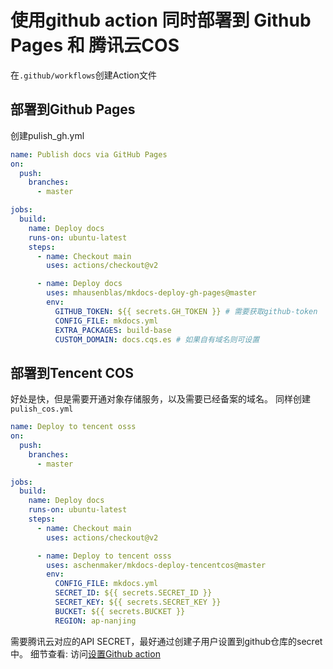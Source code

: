 # 使用github action 同时部署到 Github Pages 和 腾讯云COS

在`.github/workflows`创建Action文件
## 部署到Github Pages
创建pulish_gh.yml
```yml
name: Publish docs via GitHub Pages
on:
  push:
    branches:
      - master

jobs:
  build:
    name: Deploy docs
    runs-on: ubuntu-latest
    steps:
      - name: Checkout main
        uses: actions/checkout@v2

      - name: Deploy docs
        uses: mhausenblas/mkdocs-deploy-gh-pages@master
        env:
          GITHUB_TOKEN: ${{ secrets.GH_TOKEN }} # 需要获取github-token
          CONFIG_FILE: mkdocs.yml
          EXTRA_PACKAGES: build-base
          CUSTOM_DOMAIN: docs.cqs.es # 如果自有域名则可设置
```

## 部署到Tencent COS
好处是快，但是需要开通对象存储服务，以及需要已经备案的域名。
同样创建 `pulish_cos.yml`
```yml
name: Deploy to tencent osss
on:
  push:
    branches:
      - master

jobs:
  build:
    name: Deploy docs
    runs-on: ubuntu-latest
    steps:
      - name: Checkout main
        uses: actions/checkout@v2

      - name: Deploy to tencent osss
        uses: aschenmaker/mkdocs-deploy-tencentcos@master
        env:
          CONFIG_FILE: mkdocs.yml
          SECRET_ID: ${{ secrets.SECRET_ID }}
          SECRET_KEY: ${{ secrets.SECRET_KEY }}
          BUCKET: ${{ secrets.BUCKET }}
          REGION: ap-nanjing
```
需要腾讯云对应的API SECRET，最好通过创建子用户设置到github仓库的secret中。
细节查看: 访问[设置Github action](https://github.com/marketplace/actions/deploy-mkdocs-to-tencent-cos)

